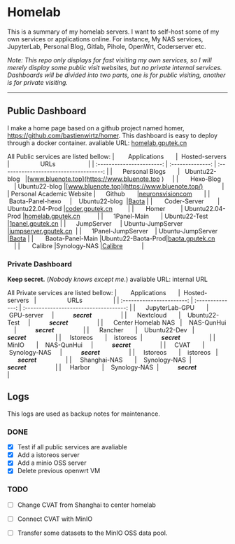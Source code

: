 # Homelab

This is a summary of my homelab servers. I want to self-host some of my own services or applications online. For instance, My NAS services, JupyterLab, Personal Blog, Gitlab, Pihole, OpenWrt, Coderserver etc.

*Note: This repo only displays for fast visiting my own services, so I will merely display some public visit websites, but no private internal services. Dashboards will be divided into two parts, one is for public visiting, another is for private visiting.*

---
## Public Dashboard
I make a home page based on a github project named homer, https://github.com/bastienwirtz/homer. This dashboard is easy to deploy through a docker container.
avaliable URL: [homelab.gputek.cn](http://homelab.gputek.cn/)

All Public services are listed bellow:
|        Applications       |  Hosted-servers   |                  URLs                                      |
| :-----------------------: | :--------------:  | :------------------------------------:                     |
|      Personal Blogs       |   Ubuntu22-blog   |[www.bluenote.top](https://www.bluenote.top )               |
|       Hexo-Blog           |   Ubuntu22-blog   |[www.bluenote.top](https://www.bluenote.top/)               |
| Personal Academic Website |      Github       |[neuronsvisioncom](https://neuronsvisioncom/)               |
|      Baota-Panel-hexo     |    Ubuntu22-blog  |[Baota](https://www.gputek.cn:26459/ad31e4e2)               |
|       Coder-Server        | Ubuntu22.04-Prod  |[coder.gputek.cn](http://coder.gputek.cn)                   |
|       Homer               | Ubuntu22.04-Prod  |[homelab.gputek.cn](http://homelab.gputek.cn/)              |
|      1Panel-Main          | Ubuntu22-Test     |[1panel.gputek.cn](http://1panel.gputek.cn/)                |
|      JumpServer           | Ubuntu-JumpServer |[jumpserver.gputek.cn](http://jumpserver.gputek.cn/)        |
|      1Panel-JumpServer    | Ubuntu-JumpServer |[Baota](https://www.gputek.cn:34307/7bea1109d8)             |
|       Baota-Panel-Main    |Ubuntu22-Baota-Prod|[baota.gputek.cn](http://baota.gputek.cn/)                  |
|       Calibre             |Synology-NAS       |[Calibre](http://www.synotech.top:8888/)                    |



### Private Dashboard
**Keep secret.** (*Nobody knows except me.*)
avaliable URL: internal URL


All Private services are listed bellow:
|        Applications       |  Hosted-servers       |                  URLs                  |
| :-----------------------: | :--------------:      | :------------------------------------: |
|      JupyterLab-GPU       |    GPU-server         |           ***secret***                 |
|      Nextcloud            |    Ubuntu22-Test      |           ***secret***                 |
|      Center Homelab NAS   |    NAS-QunHui         |           ***secret***                 |
|      Rancher              |    Ubuntu22-Dev       |           ***secret***                 |
|      Istoreos             |    istoreos           |           ***secret***                 |
|      MinIO                |    NAS-QunHui         |           ***secret***                 |
|      CVAT                 |    Synology-NAS       |           ***secret***                 |
|      Istoreos             |    istoreos           |           ***secret***                 |
|      Shanghai-NAS         |    Synology-NAS       |           ***secret***                 |
|      Harbor               |    Synology-NAS       |           ***secret***                 |

## Logs
This logs are used as backup notes for maintenance.
### DONE
- [x] Test if all public services are avaliable
- [x] Add a istoreos server
- [x] Add a minio OSS server
- [x] Delete previous openwrt VM

### TODO
- [ ] Change CVAT from Shanghai to center homelab
- [ ] Connect CVAT with MinIO
- [ ] Transfer some datasets to the MinIO OSS data pool.




